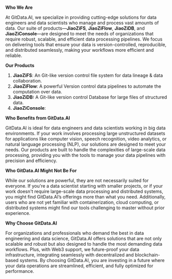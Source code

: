 
**Who We Are**

At GitData.AI, we specialize in providing cutting-edge solutions for data engineers and data scientists who manage and process vast amounts of data. Our suite of products—**JiaoZiFS**, **JiaoZiFlow**, **JiaoZiDB**, and **JiaoZiConsole**—are designed to meet the needs of organizations that require robust, scalable, and efficient data processing pipelines. We focus on delivering tools that ensure your data is version-controlled, reproducible, and distributed seamlessly, making your workflows more efficient and reliable.

**Our Products**

1. **JiaoZiFS**: An Git-like version control file system for data lineage & data collaboration.
2. **JiaoZiFlow**: A powerful Version control data pipelines to automate the computation over data.
3. **JiaoZiDB:** A Git-like version control Database for large files of structured data.
4. **JiaoZiConsole**: 

**Who Benefits from GitData.AI**

GitData.AI is ideal for data engineers and data scientists working in big data environments. If your work involves processing large unstructured datasets for applications like computer vision, speech recognition, video analytics, or natural language processing (NLP), our solutions are designed to meet your needs. Our products are built to handle the complexities of large-scale data processing, providing you with the tools to manage your data pipelines with precision and efficiency.

**Who GitData.AI Might Not Be For**

While our solutions are powerful, they are not necessarily suited for everyone. If you're a data scientist starting with smaller projects, or if your work doesn't require large-scale data processing and distributed systems, you might find GitData.AI’s offerings more than what you need. Additionally, users who are not yet familiar with containerization, cloud computing, or distributed systems might find our tools challenging to master without prior experience.

**Why Choose GitData.AI**

For organizations and professionals who demand the best in data engineering and data science, GitData.AI offers solutions that are not only scalable and robust but also designed to handle the most demanding data workflows. Plus, with Web3 support, we future-proof your data infrastructure, integrating seamlessly with decentralized and blockchain-based systems. By choosing GitData.AI, you are investing in a future where your data operations are streamlined, efficient, and fully optimized for performance.
